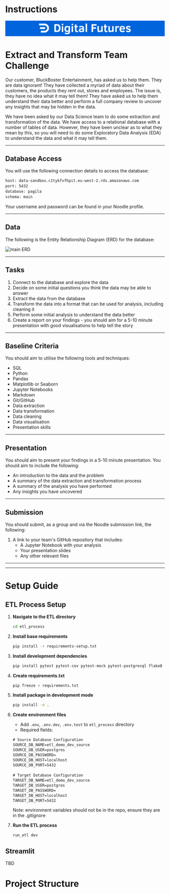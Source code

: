# Instructions

![Digital Futures Academy](https://github.com/digital-futures-academy/DataScienceMasterResources/blob/main/Resources/datascience-notebook-header.png?raw=true)

# Extract and Transform Team Challenge

Our customer, BluckBoster Entertainment, has asked us to help them.  They are data ignorant!  They have collected a myriad of data about their customers, the products they rent out, stores and employees.  The issue is, they have no idea what it may tell them!  They have asked us to help them understand their data better and perform a full company review to uncover any insights that may be hidden in the data.

We have been asked by our Data Science team to do some extraction and transformation of the data.  We have access to a relational database with a number of tables of data.  However, they have been unclear as to what they mean by this, so you will need to do some Exploratory Data Analysis (EDA) to understand the data and what it may tell them.

---

## Database Access

You will use the following connection details to access the database:

```txt
host: data-sandbox.c1tykfvfhpit.eu-west-2.rds.amazonaws.com
port: 5432
database: pagila
schema: main
```

Your username and password can be found in your Noodle profile.

---

## Data

The following is the Entity Relationship Diagram (ERD) for the database:

![main ERD](./images/mainERD.png)

---

## Tasks

1. Connect to the database and explore the data
2. Decide on some initial questions you think the data may be able to answer
3. Extract the data from the database
4. Transform the data into a format that can be used for analysis, including cleaning it
5. Perform some initial analysis to understand the data better
6. Create a report on your findings - you should aim for a 5-10 minute presentation with good visualisations to help tell the story

---

## Baseline Criteria

You should aim to utilise the following tools and techniques:

- SQL
- Python
- Pandas
- Matplotlib or Seaborn
- Jupyter Notebooks
- Markdown
- Git/GitHub
- Data extraction
- Data transformation
- Data cleaning
- Data visualisation
- Presentation skills

---

## Presentation

You should aim to present your findings in a 5-10 minute presentation.  You should aim to include the following:

- An introduction to the data and the problem
- A summary of the data extraction and transformation process
- A summary of the analysis you have performed
- Any insights you have uncovered

---

## Submission

You should submit, as a group and via the Noodle submission link, the following:

1. A link to your team's GitHub repository that includes:
   - A Jupyter Notebook with your analysis
   - Your presentation slides
   - Any other relevant files

---

---

# Setup Guide

## ETL Process Setup

1. **Navigate to the ETL directory**
   ```bash
   cd etl_process
   ```

2. **Install base requirements**
   ```bash
   pip install -r requirements-setup.txt
   ```

3. **Install development dependencies**
   ```bash
   pip install pytest pytest-cov pytest-mock pytest-postgresql flake8 sqlfluff ipykernel pandas sqlalchemy python-dotenv psycopg[binary]
   ```

4. **Create requirements.txt** 
      ```bash
      pip freeze > requirements.txt
      ```
5. **Install package in development mode**
   ```bash
   pip install -e .
   ```

6. **Create environment files**
   - Add `.env`, `.env.dev`, `.env.test` to `etl_process` directory
   - Required fields:
   ```env
   # Source Database Configuration
   SOURCE_DB_NAME=etl_demo_dev_source
   SOURCE_DB_USER=postgres
   SOURCE_DB_PASSWORD=
   SOURCE_DB_HOST=localhost
   SOURCE_DB_PORT=5432

   # Target Database Configuration
   TARGET_DB_NAME=etl_demo_dev_source
   TARGET_DB_USER=postgres
   TARGET_DB_PASSWORD=
   TARGET_DB_HOST=localhost
   TARGET_DB_PORT=5432
   ```
   Note: environment variables should not be in the repo, ensure they are in the .gitignore

7. **Run the ETL process**
   ```bash
   run_etl dev
   ```

## Streamlit
TBD


# Project Structure
